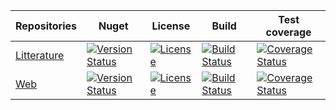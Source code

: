 
Repositories     | Nuget   |  License    |  Build    |  Test coverage 
-------- |  -------- |  -------- |  -------- |  -------- 
[Litterature](https://github.com/ThibaultMontaufray/Manager-Litterature) | [![Version Status](https://img.shields.io/nuget/v/Manager_Litterature.svg)](https://www.nuget.org/packages/Manager_Litterature/) |  [![License](https://img.shields.io/github/license/brandondahler/Data.HashFunction.svg)](https://raw.githubusercontent.com/ThibaultMontaufray/Tools4Libraries/master/License) | [![Build Status](https://travis-ci.org/ThibaultMontaufray/Manager-Litterature.svg?branch=master)](https://travis-ci.org/ThibaultMontaufray/Manager-Litterature) | [![Coverage Status](https://coveralls.io/repos/github/ThibaultMontaufray/Manager-Litterature/badge.svg?branch=master)](https://coveralls.io/github/ThibaultMontaufray/Manager-Litterature?branch=master) |
[Web](https://github.com/ThibaultMontaufray/Manager-Web)| [![Version Status](https://img.shields.io/nuget/v/Manager_web.svg)](https://www.nuget.org/packages/Manager_web/) |  [![License](https://img.shields.io/github/license/brandondahler/Data.HashFunction.svg)](https://raw.githubusercontent.com/ThibaultMontaufray/Tools4Libraries/master/License) | [![Build Status](https://travis-ci.org/ThibaultMontaufray/Manager-web.svg?branch=master)](https://travis-ci.org/ThibaultMontaufray/Manager-web) | [![Coverage Status](https://coveralls.io/repos/github/ThibaultMontaufray/Manager-web/badge.svg?branch=master)](https://coveralls.io/github/ThibaultMontaufray/Manager-web?branch=master) |
